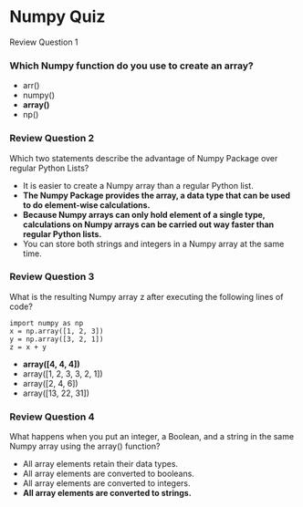 # Numpy Quiz

Review Question 1

### Which Numpy function do you use to create an array?

- arr()
- numpy()
- **array()**
- np()

### Review Question 2

Which two statements describe the advantage of Numpy Package over regular Python Lists?

- It is easier to create a Numpy array than a regular Python list.
- **The Numpy Package provides the array, a data type that can be used to do element-wise calculations.**
- **Because Numpy arrays can only hold element of a single type, calculations on Numpy arrays can be carried out way faster than regular Python lists.**
- You can store both strings and integers in a Numpy array at the same time.

### Review Question 3

What is the resulting Numpy array z after executing the following lines of code?

```{python}
import numpy as np
x = np.array([1, 2, 3])
y = np.array([3, 2, 1])
z = x + y
```

- **array([4, 4, 4])**
- array([1, 2, 3, 3, 2, 1])
- array([2, 4, 6])
- array([13, 22, 31])

### Review Question 4

What happens when you put an integer, a Boolean, and a string in the same Numpy array using the array() function?

- All array elements retain their data types.
- All array elements are converted to booleans.
- All array elements are converted to integers.
- **All array elements are converted to strings.**